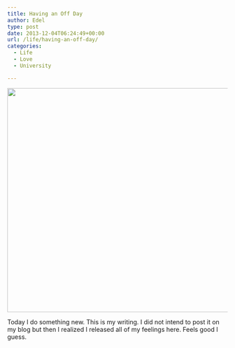 ```yaml
---
title: Having an Off Day
author: Edel
type: post
date: 2013-12-04T06:24:49+00:00
url: /life/having-an-off-day/
categories:
  - Life
  - Love
  - University

---
```

<div class="center-block">
  <div class="media">
    <img src="http://scattered.me/wp-content/uploads/2013/12/Scan.png" alt="" width="600" class="img-responsive" height="513" />
  </div>
</div>

Today I do something new. This is my writing. I did not intend to post it on my blog but then I realized I released all of my feelings here. Feels good I guess.

<ol class="footnote">
</ol>